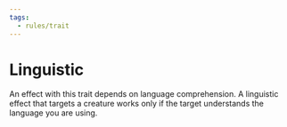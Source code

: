 ```yaml
---
tags:
  - rules/trait
---
```

# Linguistic

An effect with this trait depends on language comprehension. A linguistic effect that targets a creature works only if the target understands the language you are using.